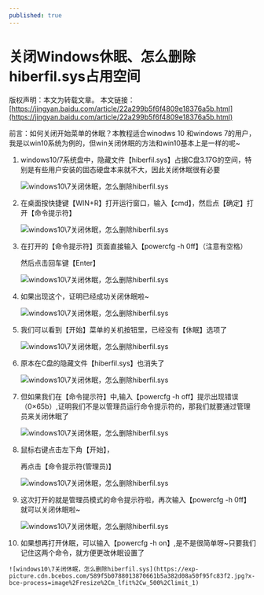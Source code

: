 ```yaml
---
published: true
---
```

# 关闭Windows休眠、怎么删除hiberfil.sys占用空间
版权声明：本文为转载文章。
本文链接：[https://jingyan.baidu.com/article/22a299b5f6f4809e18376a5b.html](https://jingyan.baidu.com/article/22a299b5f6f4809e18376a5b.html)

前言：如何关闭开始菜单的休眠？本教程适合winodws 10 和windows 7的用户，我是以win10系统为例的，但win关闭休眠的方法和win10基本上是一样的呢~

1.  windows10/7系统盘中，隐藏文件【hiberfil.sys】占据C盘3.17G的空间，特别是有些用户安装的固态硬盘本来就不大，因此关闭休眠很有必要

    ![windows10\7关闭休眠，怎么删除hiberfil.sys](https://exp-picture.cdn.bcebos.com/def72c6c576699cf54094fd7a885e036e3915ef2.jpg?x-bce-process=image%2Fresize%2Cm_lfit%2Cw_500%2Climit_1)

2.  在桌面按快捷键【WIN+R】打开运行窗口，输入【cmd】，然后点【确定】打开【命令提示符】

    ![windows10\7关闭休眠，怎么删除hiberfil.sys](https://exp-picture.cdn.bcebos.com/32a127723d03bbea5edc50fcea43d7d4493154f2.jpg?x-bce-process=image%2Fresize%2Cm_lfit%2Cw_500%2Climit_1)

3.  在打开的【命令提示符】页面直接输入【powercfg -h 0ff】（注意有空格）

    然后点击回车键【Enter】

    ![windows10\7关闭休眠，怎么删除hiberfil.sys](https://exp-picture.cdn.bcebos.com/05aae8a75f0f822b1db47c86c018512c8df14df2.jpg?x-bce-process=image%2Fresize%2Cm_lfit%2Cw_500%2Climit_1)

4.  如果出现这个，证明已经成功关闭休眠啦~

    ![windows10\7关闭休眠，怎么删除hiberfil.sys](https://exp-picture.cdn.bcebos.com/d9e638334884cde33976365af07f860e7d7542f2.jpg?x-bce-process=image%2Fresize%2Cm_lfit%2Cw_500%2Climit_1)

5.  我们可以看到【开始】菜单的关机按钮里，已经没有【休眠】选项了

    ![windows10\7关闭休眠，怎么删除hiberfil.sys](https://exp-picture.cdn.bcebos.com/e4b5e2f5ee0d3aced18d12df87e265e7350fbbf2.jpg?x-bce-process=image%2Fresize%2Cm_lfit%2Cw_500%2Climit_1)

6.  原本在C盘的隐藏文件【hiberfil.sys】也消失了

    ![windows10\7关闭休眠，怎么删除hiberfil.sys](https://exp-picture.cdn.bcebos.com/65390a23beb9763ea598db626ad06de89b61b0f2.jpg?x-bce-process=image%2Fresize%2Cm_lfit%2Cw_500%2Climit_1)

7.  但如果我们在【命令提示符】中,输入【powercfg -h off】提示出现错误（0×65b）,证明我们不是以管理员运行命令提示符的，那我们就要通过管理员来关闭休眠了

    ![windows10\7关闭休眠，怎么删除hiberfil.sys](https://exp-picture.cdn.bcebos.com/87645f93cee8b004d941b1bb79260d9a300ea9f2.jpg?x-bce-process=image%2Fresize%2Cm_lfit%2Cw_500%2Climit_1)

8.  鼠标右键点击左下角【开始】，

    再点击【命令提示符(管理员)】

    ![windows10\7关闭休眠，怎么删除hiberfil.sys](https://exp-picture.cdn.bcebos.com/e86ba4b842406afe544e91711eee41c1b6279ff2.jpg?x-bce-process=image%2Fresize%2Cm_lfit%2Cw_500%2Climit_1)

9.  这次打开的就是管理员模式的命令提示符啦，再次输入【powercfg -h 0ff】就可以关闭休眠啦~

    ![windows10\7关闭休眠，怎么删除hiberfil.sys](https://exp-picture.cdn.bcebos.com/07c98f2ca5cadce831126048fcf7980e5e2095f2.jpg?x-bce-process=image%2Fresize%2Cm_lfit%2Cw_500%2Climit_1)

10.  如果想再打开休眠，可以输入【powercfg -h on】,是不是很简单呀~只要我们记住这两个命令，就方便更改休眠设置了

    ![windows10\7关闭休眠，怎么删除hiberfil.sys](https://exp-picture.cdn.bcebos.com/589f5b0788013870661b5a382d08a50f95fc83f2.jpg?x-bce-process=image%2Fresize%2Cm_lfit%2Cw_500%2Climit_1)
